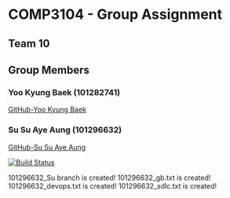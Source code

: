 # COMP3104 - Group Assignment

## Team 10
## Group Members
### Yoo Kyung Baek (101282741)
[GitHub-Yoo Kyung Baek](https://github.com/ashBwhite)

### Su Su Aye Aung (101296632)
[GitHub-Su Su Aye Aung](https://github.com/susuayeaung)

[![Build Status](https://app.travis-ci.com/susuayeaung/COMP3104_Group_Assignment.svg?branch=main)](https://app.travis-ci.com/susuayeaung/COMP3104_Group_Assignment)

101296632_Su branch is created!
101296632_gb.txt is created!
101296632_devops.txt is created!
101296632_sdlc.txt is created!
